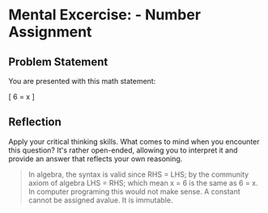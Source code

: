 # Mental Excercise: - Number Assignment

## Problem Statement

You are presented with this math statement:

\[
6 = x
\]

## Reflection

Apply your critical thinking skills. What comes to mind when you encounter this question? It's rather open-ended, allowing you to interpret it and provide an answer that reflects your own reasoning.

> In algebra, the syntax is valid since RHS = LHS; by the community axiom of algebra LHS = RHS; which mean x = 6 is the same as 6 = x.  In computer programing this would not make sense. A constant cannot be assigned avalue. It is immutable.
